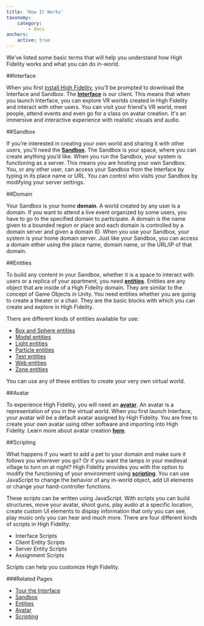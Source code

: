 ```yaml
---
title: 'How It Works'
taxonomy:
    category:
        - docs
anchors:
    active: true
---
```


We’ve listed some basic terms that will help you understand how High Fidelity works and what you can do in-world. 

##Interface

When you first [install High Fidelity](../../installation), you’ll be prompted to download the Interface and Sandbox. 
The [**Interface**](../../../create-and-explore/explore-interface) is our client. This means that when you launch Interface, you can explore VR worlds created in High Fidelity and interact with other users. You can visit your friend's VR world, meet people, attend events and even go for a class on avatar creation. It's an immersive and interactive experience with realistic visuals and audio. 



##Sandbox

If you’re interested in creating your own world and sharing it with other users, you’ll need the [**Sandbox**](../../../create-and-explore/start-working-in-your-sandbox). The Sandbox is your space, where you can create anything you’d like. When you run the Sandbox, your system is functioning as a server. This means you are hosting your own Sandbox. You, or any other user, can access your Sandbox from the Interface by typing in its place name or URL. You can control who visits your Sandbox by modifying your server settings.  



##Domain

Your Sandbox is your home **domain**. A world created by any user is a domain. If you want to attend a live event organized by some users, you have to go to the specified domain to participate. A domain is the name given to a bounded region or place and each domain is controlled by a domain server and given a domain ID. When you use your Sandbox, your system is your home domain server. Just like your Sandbox, you can access a domain either using the place name, domain name, or the URL/IP of that domain. 



##Entities

To build any content in your Sandbox, whether it is a space to interact with users or a replica of your apartment, you need [**entities**](../../../create-and-explore/entities). Entities are any object that are inside of a High Fidelity domain.  They are similar to the concept of Game Objects in Unity. You need entities whether you are going to create a theater or a chair. They are the basic blocks with which you can create and explore in High Fidelity.

There are different kinds of entities available for use:
* [Box and Sphere entities](../../../create-and-explore/entities/box-and-sphere-entities)
* [Model entities](../../../create-and-explore/entities/model-entities)
* [Light entities](../../../create-and-explore/entities/light-entities)
* [Particle entities](../../../create-and-explore/entities/particle-entities)
* [Text entities](../../../create-and-explore/entities/text-entities)
* [Web entities](../../../create-and-explore/entities/web-entities)
* [Zone entities](../../../create-and-explore/entities/zone-entities)

You can use any of these entities to create your very own virtual world. 



##Avatar

To experience High Fidelity, you will need an [**avatar**](../../../create-and-explore/avatars). An avatar is a representation of you in the virtual world. When you first launch Interface, your avatar will be a default avatar assigned by High Fidelity. You are free to create your own avatar using other software and importing into High Fidelity. Learn more about avatar creation [**here**](../../../create-and-explore/avatars/create-avatars). 



##Scripting

What happens if you want to add a pet to your domain and make sure it follows you wherever you go? Or if you want the lamps in your medieval village to turn on at night? High Fidelity provides you with the option to modify the functioning of your environment using [**scripting**](../../../create-and-explore/all-about-scripting). You can use JavaScript to change the behavior of any in-world object, add UI elements or change your hand-controller functions. 

These scripts can be written using JavaScript. With scripts you can build structures, move your avatar, shoot guns, play audio at a specific location, create custom UI elements to display information that only you can see, play music only you can hear and much more. There are four different kinds of scripts in High Fidelity:
* Interface Scripts
* Client Entity Scripts
* Server Entity Scripts
* Assignment Scripts

Scripts can help you customize High Fidelity. 



###Related Pages

* [Tour the Interface](../../../create-and-explore/explore-interface)
* [Sandbox](../../../create-and-explore/start-working-in-your-sandbox)
* [Entities](../../../create-and-explore/entities)
* [Avatar](../../../create-and-explore/avatars)
* [Scripting](../../../create-and-explore/all-about-scripting)
